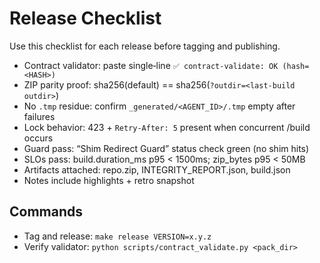 # Release Checklist

Use this checklist for each release before tagging and publishing.

- Contract validator: paste single‑line `✅ contract-validate: OK (hash=<HASH>)`
- ZIP parity proof: sha256(default) == sha256(`?outdir=<last-build outdir>`)
- No `.tmp` residue: confirm `_generated/<AGENT_ID>/.tmp` empty after failures
- Lock behavior: 423 + `Retry-After: 5` present when concurrent /build occurs
- Guard pass: “Shim Redirect Guard” status check green (no shim hits)
- SLOs pass: build.duration_ms p95 < 1500ms; zip_bytes p95 < 50MB
- Artifacts attached: repo.zip, INTEGRITY_REPORT.json, build.json
- Notes include highlights + retro snapshot

## Commands

- Tag and release: `make release VERSION=x.y.z`
- Verify validator: `python scripts/contract_validate.py <pack_dir>`
